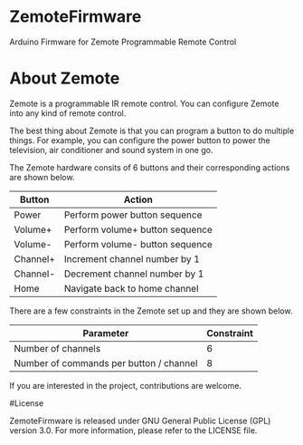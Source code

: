 # ZemoteFirmware
Arduino Firmware for Zemote Programmable Remote Control

# About Zemote
Zemote is a programmable IR remote control. 
You can configure Zemote into any kind of remote control.

The best thing about Zemote is that you can program a button to do multiple things. For example, you can configure the power button to power the television, air conditioner and sound system in one go.

The Zemote hardware consits of 6 buttons and their corresponding actions are shown below.

Button  | Action
------------- | -------------
Power | Perform power button sequence
Volume+ | Perform volume+ button sequence
Volume- |  Perform volume- button sequence
Channel+ | Increment channel number by 1
Channel- | Decrement channel number by 1
Home | Navigate back to home channel
 
There are a few constraints in the Zemote set up and they are shown below.

Parameter  | Constraint
------------- | -------------
Number of channels  | 6
Number of commands per button / channel  | 8

If you are interested in the project, contributions are welcome.

#License

ZemoteFirmware is released under GNU General Public License (GPL) version 3.0. For more information, please refer to the LICENSE file. 
